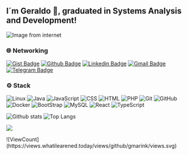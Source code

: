 ## I´m Geraldo :wave:, graduated in Systems Analysis and Development!

![Image from internet](https://png.pngtree.com/thumb_back/fw800/back_our/20190614/ourmid/pngtree-dark-blue-map-business-finance-taobao-background-image_121829.jpg)

### 🌐 Networking
[![Gist Badge](https://img.shields.io/badge/-Gist-555859?style=flat-square&logo=Github&logoColor=white&link=https://gist.github.com/gmarink)](https://gist.github.com/gmarink)
[![Github Badge](https://img.shields.io/badge/-Github-000?style=flat-square&logo=Github&logoColor=white&link=https://github.com/gmarink)](https://github.com/gmarink)
[![Linkedin Badge](https://img.shields.io/badge/-LinkedIn-blue?style=flat-square&logo=Linkedin&logoColor=white&link=https://www.linkedin.com/in/geraldomarinkfilho/)](https://www.linkedin.com/in/geraldomarinkfilho/)
[![Gmail Badge](https://img.shields.io/badge/-Gmail-c14438?style=flat-square&logo=Gmail&logoColor=white&link=mailto:gmarink@gmail.com)](mailto:gmarink@gmail.com)
[![Telegram Badge](https://img.shields.io/badge/-Telegram-1ca0f1?style=flat-square&labelColor=1ca0f1&logo=telegram&logoColor=white&link=https://t.me/gmarink/)](https://t.me/gmarink/)

 
 
### ⚙️ Stack
![Linux](https://img.shields.io/badge/-Linux-555859?style=flat-square&logoColor=fff&logo=linux)
![Java](https://img.shields.io/badge/-Java-FF0000?style=flat-square&logo=Java&logoColor=white&link=https://www.java.com/pt_BR/)
![JavaScript](http://img.shields.io/badge/-Javascript-C5C204?style=flat-square&logo=Javascript&logoColor=white&link=https://www.javascript.com/)
![CSS](http://img.shields.io/badge/-CSS-0000FF?style=flat-square&logo=CSS3&logoColor=white&https://developer.mozilla.org/pt-BR/docs/Web/CSS)
![HTML](http://img.shields.io/badge/-HTML-E88726?style=flat-square&logo=HTML5&logoColor=white&link=https://developer.mozilla.org/pt-BR/docs/Web/HTML)
![PHP](http://img.shields.io/badge/-PHP-0000FF?style=flat-square&logo=php&logoColor=white&link=https://www.php.net/)
![Git](https://img.shields.io/badge/-Git-FF0000?style=flat-square&logo=git&logoColor=white&link=https://git-scm.com)
![GitHub](https://img.shields.io/badge/-GitHub-000?style=flat-square&logo=github&logoColor=white&link=https://github.com)
![Docker](https://img.shields.io/badge/-Docker-0000FF?style=flat-square&logo=docker&logoColor=white&link=https://www.docker.com/)
![BootStrap](https://img.shields.io/badge/-Bootstrap-0000FF?style=flat-square&logo=bootstrap&logoColor=white&link=https://getbootstrap.com/)
![MySQL](https://img.shields.io/badge/-MySQL-0000FF?style=flat-square&logo=MySQL&logoColor=white&link=https://www.mysql.com/)
![React](https://img.shields.io/badge/-React-0000FF?style=flat-square&logo=react&logoColor=white&link=https://pt-br.reactjs.org)
![TypeScript](https://img.shields.io/badge/-TypeScript-0000FF?style=flat-square&logo=typescript&logoColor=white&link=https://www.typescriptlang.org/)



![Github stats](https://github-readme-stats.vercel.app/api?username=gmarink&show_icons=true&theme=dracula)
![Top Langs](https://github-readme-stats.vercel.app/api/top-langs/?username=gmarink&layout=compact&theme=dracula)

<p><img align="center" src="https://github-readme-streak-stats.herokuapp.com/?user=nishkarshraj&" /></p>
![ViewCount](https://views.whatilearened.today/views/github/gmarink/views.svg)
